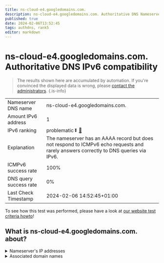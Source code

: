 ```yaml
---
title: ns-cloud-e4.googledomains.com.
description: ns-cloud-e4.googledomains.com. Authoritative DNS Nameserver IPv6 compatibility
published: true
date: 2024-02-06T13:52:45
tags: authdns, rank5
editor: markdown
---
```


# ns-cloud-e4.googledomains.com. Authoritative DNS IPv6 compatibility

> The results shown here are accumulated by automation. If you're convinced the displayed data is wrong, please [contact the administrators](/howto/chat). 
{.is-info}




|   |   |
| - | - |
| Nameserver DNS name | ns-cloud-e4.googledomains.com.
| Amount IPv6 address | 1
| IPv6 ranking | problematic :arrow_double_down: [🔗](/howto/ranking) |
| Explanation | The nameserver has an AAAA record but does not respond to ICMPv6 echo requests and rarely answers correctly to DNS queries via IPv6. |
| ICMPv6 success rate | 100%|
| DNS query success rate | 0% |
| Last Check Timestamp | 2024-02-06 14:52:45+01:00 |

To see how this test was performed, please have a look at [our website test criteria howto](/howto/testcriteria/authdns)!


## What is ns-cloud-e4.googledomains.com. about?




<details>
<summary>Nameserver's IP addresses</summary>

2001:4860:4802:38::6e

</details>



<details>
<summary>Associated domain names</summary>

www.cardinalhealth.com

</details>
